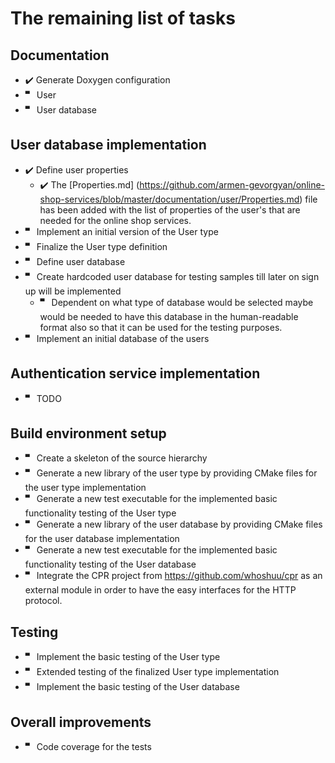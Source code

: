 # The remaining list of tasks

## Documentation
- ✔️ Generate Doxygen configuration
- 🬀 User
- 🬀 User database
    
## User database implementation
- ✔️ Define user properties
  - ✔️ The [Properties.md] (https://github.com/armen-gevorgyan/online-shop-services/blob/master/documentation/user/Properties.md) file has been added with the list of properties of the user's that are needed for the online shop services.
- 🬀 Implement an initial version of the User type
- 🬀 Finalize the User type definition
- 🬀 Define user database
- 🬀 Create hardcoded user database for testing samples till later on sign up will be implemented 
  - 🬀 Dependent on what type of database would be selected maybe would be needed to have this database in the human-readable format also so that it can be used for the testing purposes.
- 🬀 Implement an initial database of the users

## Authentication service implementation
- 🬀 TODO

## Build environment setup
- 🬀 Create a skeleton of the source hierarchy 
- 🬀 Generate a new library of the user type by providing CMake files for the user type implementation
- 🬀 Generate a new test executable for the implemented basic functionality testing of the User type
- 🬀 Generate a new library of the user database by providing CMake files for the user database implementation
- 🬀 Generate a new test executable for the implemented basic functionality testing of the User database
- 🬀 Integrate the CPR project from https://github.com/whoshuu/cpr as an external module in order to have the easy interfaces for the HTTP protocol.

## Testing
- 🬀 Implement the basic testing of the User type
- 🬀 Extended testing of the finalized User type implementation
- 🬀 Implement the basic testing of the User database

## Overall improvements
- 🬀 Code coverage for the tests